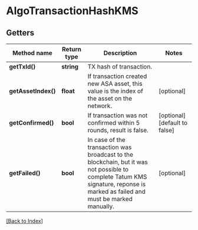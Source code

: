 # AlgoTransactionHashKMS

## Getters

Method name | Return type | Description | Notes
------------ | ------------- | ------------- | -------------
**getTxId()** | **string** | TX hash of transaction. |
**getAssetIndex()** | **float** | If transaction created new ASA asset, this value is the index of the asset on the network. | [optional]
**getConfirmed()** | **bool** | If transaction was not confirmed within 5 rounds, result is false. | [optional] [default to false]
**getFailed()** | **bool** | In case of the transaction was broadcast to the blockchain, but it was not possible to complete Tatum KMS signature, reponse is marked as failed and must be marked manually. | [optional]

[[Back to Index]](../index.md)

